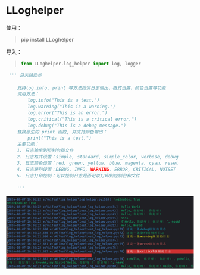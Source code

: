 # LLoghelper

使用：

> pip install LLoghelper

导入：

> ```python
> from LLoghelper.log_helper import log, logger
> ```

```python
 ''' 日志辅助类 

    支持log.info, print 等方法提供日志输出、格式设置、颜色设置等功能
    调用方法：
        log.info("This is a test.")
        log.warning("This is a warning.")
        log.error("This is an error.")
        log.critical("This is a critical error.")
        log.debug("This is a debug message.")
    替换原生的 print 函数, 并支持颜色输出：
        print("This is a test.")
    主要功能：
    1. 日志输出到控制台和文件
    2. 日志格式设置：simple, standard, simple_color, verbose, debug
    3. 日志颜色设置：red, green, yellow, blue, magenta, cyan, reset
    4. 日志级别设置：DEBUG, INFO, WARNING, ERROR, CRITICAL, NOTSET
    5. 日志打印控制：可以控制日志是否可以打印到控制台和文件

    '''
```

![image](./docs/screenshot.png)
